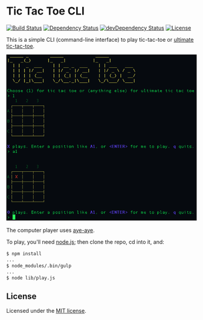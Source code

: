 # Tic Tac Toe CLI

[![Build Status](https://travis-ci.org/jordao76/tic-tac-toe-cli.svg)](https://travis-ci.org/jordao76/tic-tac-toe-cli)
[![Dependency Status](https://david-dm.org/jordao76/tic-tac-toe-cli.svg)](https://david-dm.org/jordao76/tic-tac-toe-cli)
[![devDependency Status](https://david-dm.org/jordao76/tic-tac-toe-cli/dev-status.svg)](https://david-dm.org/jordao76/tic-tac-toe-cli#info=devDependencies)
[![License](http://img.shields.io/:license-mit-blue.svg)](https://github.com/jordao76/tic-tac-toe-cli/blob/master/LICENSE.txt)

This is a simple CLI (command-line interface) to play tic-tac-toe or [ultimate tic-tac-toe](http://mathwithbaddrawings.com/2013/06/16/ultimate-tic-tac-toe/).

![CLI](ttt-cli.png)

The computer player uses [aye-aye](https://github.com/jordao76/aye-aye).

To play, you'll need [node.js](https://nodejs.org/en/); then clone the repo, cd into it, and:

```
$ npm install
...
$ node_modules/.bin/gulp
...
$ node lib/play.js
```

## License

Licensed under the [MIT license](https://github.com/jordao76/tic-tac-toe-cli/blob/master/LICENSE.txt).
